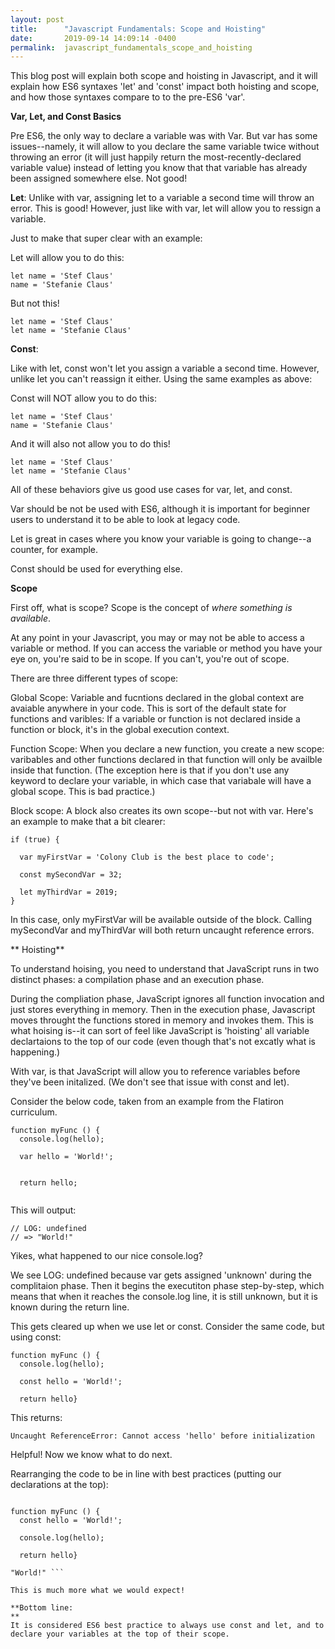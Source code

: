 ```yaml
---
layout: post
title:      "Javascript Fundamentals: Scope and Hoisting"
date:       2019-09-14 14:09:14 -0400
permalink:  javascript_fundamentals_scope_and_hoisting
---
```


This blog post will explain both scope and hoisting in Javascript, and it will explain how ES6 syntaxes 'let' and 'const' impact both hoisting and scope, and how those syntaxes compare to to the pre-ES6 'var'. 


**Var, Let, and Const Basics**

Pre ES6, the only way to declare a variable was with Var. But var has some issues--namely, it will allow to you declare the same variable twice without throwing an error (it will just happily return the most-recently-declared variable value) instead of letting you know that that variable has already been assigned somewhere else. Not good!

**Let**: Unlike with var, assigning let to a variable a second time will throw an error. This is good! However, just like with var, let will allow you to ressign a variable. 

Just to make that super clear with an example:

Let will allow you to do this:

```
let name = 'Stef Claus'
name = 'Stefanie Claus'
```

But not this!

```
let name = 'Stef Claus'
let name = 'Stefanie Claus'
```


**Const**:

Like with let, const won't let you assign a variable a second time. However, unlike let you can't reassign it either. Using the same examples as above: 

Const will NOT allow you to do this:

```
let name = 'Stef Claus'
name = 'Stefanie Claus'
```

And it will also not allow you to do this!

```
let name = 'Stef Claus'
let name = 'Stefanie Claus'
```

All of these behaviors give us good use cases for var, let, and const.

Var should be not be used with ES6, although it is important for beginner users to understand it to be able to look at legacy code.

Let is great in cases where you know your variable is going to change--a counter, for example.

Const should be used for everything else.

**Scope**
 
 First off, what is scope? Scope is the concept of *where something is available*.  
 
 At any point in your Javascript, you may or may not be able to access a variable or method. If you can access the variable or method you have your eye on, you're said to be in scope. If you can't, you're out of scope. 
 
 There are three different types of scope:
 
Global Scope: Variable and fucntions declared in the global context are avaiable anywhere in your code. This is sort of the default state for functions and varibles:  If a variable or function is not declared inside a function or block, it's in the global execution context.
 
 Function Scope: When you declare a new function, you create a new scope: varibables and other functions declared in that function will only be availble inside that function. (The exception here is that if you don't use any keyword to declare your variable, in which case that variabale will have a global scope. This is bad practice.)
 
 Block scope: A block also creates its own scope--but not with var. Here's an example to make that a bit clearer: 
 
```
if (true) {

  var myFirstVar = 'Colony Club is the best place to code';

  const mySecondVar = 32;
 
  let myThirdVar = 2019;
}
``` 
 
In this case, only myFirstVar will be available outside of the block. Calling mySecondVar and myThirdVar will both return uncaught reference errors.
 
** Hoisting** 

To understand hoising, you need to understand that JavaScript runs in two distinct phases: a compilation phase and an execution phase. 

During the compliation phase, JavaScript ignores all function invocation and just stores everything in memory. Then in the execution phase, Javascript moves throught the functions stored in memory and invokes them. This is what hoising is--it can sort of feel like JavaScript is 'hoisting' all variable declartaions to the top of our code  (even though that's not excatly what is happening.)

With var, is that JavaScript will allow you to reference variables before they've been initalized. (We don't see that issue with const and let).

Consider the below code, taken from an example from the Flatiron curriculum.

```
function myFunc () {
  console.log(hello);
	
  var hello = 'World!';

 
  return hello;
	

```

This will output:
```
// LOG: undefined
// => "World!"
```

Yikes, what happened to our nice console.log? 

We see LOG: undefined because var gets assigned 'unknown' during the complitaion phase. Then it begins the executiton phase step-by-step, which means that when it reaches the console.log line, it is still unknown, but it is known during the return line.

This gets cleared up when we use let or const. Consider the same code, but using const:

```
function myFunc () {
  console.log(hello);
	
  const hello = 'World!';
 
  return hello}
```

This returns: 

```
Uncaught ReferenceError: Cannot access 'hello' before initialization
```

Helpful! Now we know what to do next.

Rearranging the code to be in line with best practices (putting our declarations at the top):

```

function myFunc () {
  const hello = 'World!';

  console.log(hello);	
 
  return hello}
```


```LOG: World!
"World!" ```

This is much more what we would expect!

**Bottom line:
**
It is considered ES6 best practice to always use const and let, and to declare your variables at the top of their scope.





